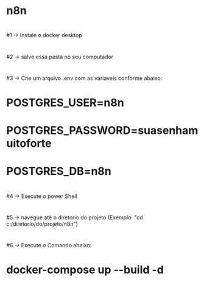 # n8n
#
#1 -> Instale o docker desktop
#
#2 -> salve essa pasta no seu computador
#
#3 -> Crie um arquivo .env com as variaveis conforme abaixo:
#    POSTGRES_USER=n8n
#    POSTGRES_PASSWORD=suasenhamuitoforte
#    POSTGRES_DB=n8n
#
#4 -> Execute o power Shell
#
#5 -> navegue até o diretorio do projeto (Exemplo: "cd c:/diretorio/do/projeto/n8n")
#
#6 -> Execute o Comando abaixo:
#    docker-compose up --build -d
